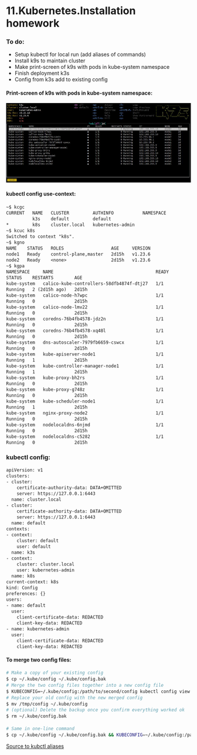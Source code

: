# 11.Kubernetes.Installation homework
### To do:
* Setup kubectl for local run (add aliases of commands)
* Install k9s to maintain cluster
* Make print-screen of k9s with pods in kube-system namespace
* Finish deployment k3s
* Config from k3s add to existing config

#### Print-screen of k9s with pods in kube-system namespace:
![allpods.JPG](./allpods.JPG)

#### kubectl config use-context:
```
~$ kcgc
CURRENT   NAME   CLUSTER         AUTHINFO           NAMESPACE
          k3s    default         default
*         k8s    cluster.local   kubernetes-admin
~$ kcuc k8s
Switched to context "k8s".
~$ kgno
NAME    STATUS   ROLES                  AGE     VERSION
node1   Ready    control-plane,master   2d15h   v1.23.6
node2   Ready    <none>                 2d15h   v1.23.6
~$ kgpa
NAMESPACE     NAME                                       READY   STATUS    RESTARTS        AGE
kube-system   calico-kube-controllers-58dfb4874f-dtj27   1/1     Running   2 (2d15h ago)   2d15h
kube-system   calico-node-h7wpc                          1/1     Running   0               2d15h
kube-system   calico-node-lmv22                          1/1     Running   0               2d15h
kube-system   coredns-76b4fb4578-jdz2n                   1/1     Running   0               2d15h
kube-system   coredns-76b4fb4578-xq48l                   1/1     Running   0               2d15h
kube-system   dns-autoscaler-7979fb6659-cswcx            1/1     Running   0               2d15h
kube-system   kube-apiserver-node1                       1/1     Running   1               2d15h
kube-system   kube-controller-manager-node1              1/1     Running   1               2d15h
kube-system   kube-proxy-bh2rs                           1/1     Running   0               2d15h
kube-system   kube-proxy-g748z                           1/1     Running   0               2d15h
kube-system   kube-scheduler-node1                       1/1     Running   1               2d15h
kube-system   nginx-proxy-node2                          1/1     Running   0               2d15h
kube-system   nodelocaldns-6njmd                         1/1     Running   0               2d15h
kube-system   nodelocaldns-c5282                         1/1     Running   0               2d15h
```
### kubectl config:
```
apiVersion: v1
clusters:
- cluster:
    certificate-authority-data: DATA+OMITTED
    server: https://127.0.0.1:6443
  name: cluster.local
- cluster:
    certificate-authority-data: DATA+OMITTED
    server: https://127.0.0.1:6443
  name: default
contexts:
- context:
    cluster: default
    user: default
  name: k3s
- context:
    cluster: cluster.local
    user: kubernetes-admin
  name: k8s
current-context: k8s
kind: Config
preferences: {}
users:
- name: default
  user:
    client-certificate-data: REDACTED
    client-key-data: REDACTED
- name: kubernetes-admin
  user:
    client-certificate-data: REDACTED
    client-key-data: REDACTED
```

#### To merge two config files:
```bash
# Make a copy of your existing config 
$ cp ~/.kube/config ~/.kube/config.bak 
# Merge the two config files together into a new config file 
$ KUBECONFIG=~/.kube/config:/path/to/second/config kubectl config view --flatten > /tmp/config 
# Replace your old config with the new merged config 
$ mv /tmp/config ~/.kube/config 
# (optional) Delete the backup once you confirm everything worked ok 
$ rm ~/.kube/config.bak

# Same in one-line command
$ cp ~/.kube/config ~/.kube/config.bak && KUBECONFIG=~/.kube/config:/path/to/new/config kubectl config view --flatten > /tmp/config && mv /tmp/config ~/.kube/config
```

[Source to kubctl aliases](https://github.com/ohmyzsh/ohmyzsh/blob/master/plugins/kubectl/kubectl.plugin.zsh)